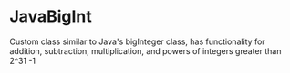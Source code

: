 # JavaBigInt
Custom class similar to Java's bigInteger class, has functionality for addition, subtraction, multiplication, and powers of integers greater than 2^31 -1 
